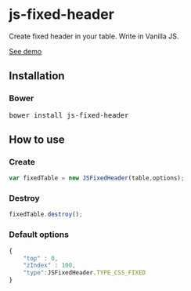 # js-fixed-header

Create fixed header in your table. Write in Vanilla JS.

[See demo](https://zendre4.github.io/js-fixed-header/docs/example1.html)
## Installation

### Bower
<pre>
bower install js-fixed-header
</pre>

## How to use 

### Create
```javascript
var fixedTable = new JSFixedHeader(table,options);
```

### Destroy
```javascript
fixedTable.destroy();
```

### Default options 
```javascript
{
    "top" : 0,
    "zIndex" : 100,
    "type":JSFixedHeader.TYPE_CSS_FIXED    
}
```
